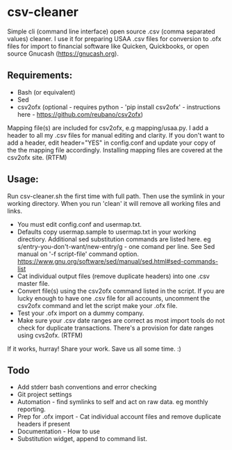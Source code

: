 # csv-cleaner

Simple cli (command line interface) open source .csv (comma separated values) cleaner. I use it for preparing USAA .csv files for conversion to .ofx files for import to financial software like Quicken, Quickbooks, or open source Gnucash (https://gnucash.org). 

## Requirements:

* Bash (or equivalent) 
* Sed
* csv2ofx (optional - requires python - 'pip install csv2ofx' - instructions here - https://github.com/reubano/csv2ofx)

Mapping file(s) are included for csv2ofx, e.g mapping/usaa.py. I add a header to all my .csv files for manual editing and clarity. If you don't want to add a header, edit header="YES" in config.conf and update your copy of the the mapping file accordingly. Installing mapping files are covered at the csv2ofx site. (RTFM)

## Usage:

Run csv-cleaner.sh the first time with full path. Then use the symlink in your working directory. When you run 'clean' it will remove all working files and links.

* You must edit config.conf and usermap.txt. 
* Defaults copy usermap.sample to usermap.txt in your working directiory. Additional sed substitution commands are listed here. eg s/entry-you-don't-want/new-entry/g - one comand per line. See Sed manual on '-f script-file' command option. https://www.gnu.org/software/sed/manual/sed.html#sed-commands-list
* Cat individual output files (remove duplicate headers) into one .csv master file.
* Convert file(s) using the csv2ofx command listed in the script. If you are lucky enough to have one .csv file for all accounts, uncomment the csv2ofx command and let the script make your .ofx file.
* Test your .ofx import on a dummy company.
* Make sure your .csv date ranges are correct as most import tools do not check for duplicate transactions. There's a provision for date ranges using cvs2ofx. (RTFM)

If it works, hurray! Share your work. Save us all some time. :)

## Todo

* Add stderr bash conventions and error checking
* Git project settings
* Automation - find symlinks to self and act on raw data. eg monthly reporting.
* Prep for .ofx import - Cat individual account files and remove duplicate headers if present
* Documentation - How to use
* Substitution widget, append to command list.

